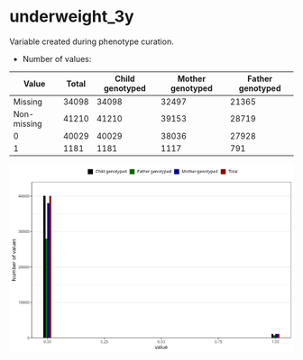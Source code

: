 # underweight_3y
Variable created during phenotype curation.
- Number of values:

| Value | Total | Child genotyped | Mother genotyped | Father genotyped |
| ----- | ----- | --------------- | ---------------- | ---------------- |
| Missing | 34098 | 34098 | 32497 | 21365 |
| Non-missing | 41210 | 41210 | 39153 | 28719 |
| 0 | 40029 | 40029 | 38036 | 27928 |
| 1 | 1181 | 1181 | 1117 | 791 |



![](underweight_3y_n.png)



